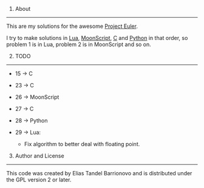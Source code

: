 1. About
-----

This are my solutions for the awesome [Project Euler](http://projecteuler.net/).

I try to make solutions in [Lua](http://www.lua.org), [MoonScript](http://moonscript.org), [C](http://en.wikipedia.org/wiki/C_%28programming_language%29) and [Python](http://www.python.org) in that order, so problem 1 is in Lua, problem 2 is in MoonScript and so on.

2. TODO
-----

* 15 -> C
* 23 -> C
* 26 -> MoonScript
* 27 -> C
* 28 -> Python

* 29 -> Lua:
    - Fix algorithm to better deal with floating point.

3. Author and License
-----

This code was created by Elias Tandel Barrionovo and is distributed under the GPL version 2 or later.
